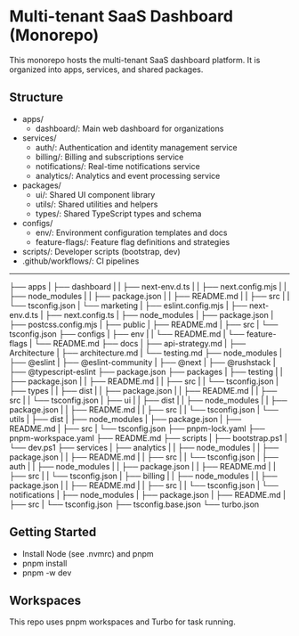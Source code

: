 # Multi-tenant SaaS Dashboard (Monorepo)

This monorepo hosts the multi-tenant SaaS dashboard platform. It is organized into apps, services, and shared packages.

## Structure

- apps/
  - dashboard/: Main web dashboard for organizations
- services/
  - auth/: Authentication and identity management service
  - billing/: Billing and subscriptions service
  - notifications/: Real-time notifications service
  - analytics/: Analytics and event processing service
- packages/
  - ui/: Shared UI component library
  - utils/: Shared utilities and helpers
  - types/: Shared TypeScript types and schema
- configs/
  - env/: Environment configuration templates and docs
  - feature-flags/: Feature flag definitions and strategies
- scripts/: Developer scripts (bootstrap, dev)
- .github/workflows/: CI pipelines
- ---------------------------------------------------------------------
├── apps
|  ├── dashboard
|  |  ├── next-env.d.ts
|  |  ├── next.config.mjs
|  |  ├── node_modules
|  |  ├── package.json
|  |  ├── README.md
|  |  ├── src
|  |  └── tsconfig.json
|  └── marketing
|     ├── eslint.config.mjs
|     ├── next-env.d.ts
|     ├── next.config.ts
|     ├── node_modules
|     ├── package.json
|     ├── postcss.config.mjs
|     ├── public
|     ├── README.md
|     ├── src
|     └── tsconfig.json
├── configs
|  ├── env
|  |  └── README.md
|  └── feature-flags
|     └── README.md
├── docs
|  ├── api-strategy.md
|  ├── Architecture
|  ├── architecture.md
|  └── testing.md
├── node_modules
|  ├── @eslint
|  ├── @eslint-community
|  ├── @next
|  ├── @rushstack
|  ├── @typescript-eslint
├── package.json
├── packages
|  ├── testing
|  |  ├── package.json
|  |  ├── README.md
|  |  ├── src
|  |  └── tsconfig.json
|  ├── types
|  |  ├── dist
|  |  ├── package.json
|  |  ├── README.md
|  |  ├── src
|  |  └── tsconfig.json
|  ├── ui
|  |  ├── dist
|  |  ├── node_modules
|  |  ├── package.json
|  |  ├── README.md
|  |  ├── src
|  |  └── tsconfig.json
|  └── utils
|     ├── dist
|     ├── node_modules
|     ├── package.json
|     ├── README.md
|     ├── src
|     └── tsconfig.json
├── pnpm-lock.yaml
├── pnpm-workspace.yaml
├── README.md
├── scripts
|  ├── bootstrap.ps1
|  └── dev.ps1
├── services
|  ├── analytics
|  |  ├── node_modules
|  |  ├── package.json
|  |  ├── README.md
|  |  ├── src
|  |  └── tsconfig.json
|  ├── auth
|  |  ├── node_modules
|  |  ├── package.json
|  |  ├── README.md
|  |  ├── src
|  |  └── tsconfig.json
|  ├── billing
|  |  ├── node_modules
|  |  ├── package.json
|  |  ├── README.md
|  |  ├── src
|  |  └── tsconfig.json
|  └── notifications
|     ├── node_modules
|     ├── package.json
|     ├── README.md
|     ├── src
|     └── tsconfig.json
├── tsconfig.base.json
└── turbo.json


## Getting Started

- Install Node (see .nvmrc) and pnpm
- pnpm install
- pnpm -w dev

## Workspaces

This repo uses pnpm workspaces and Turbo for task running.
